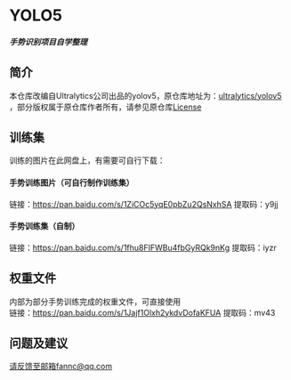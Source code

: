 # YOLO5
##### 手势识别项目自学整理

## 简介
本仓库改编自Ultralytics公司出品的yolov5，原仓库地址为：[ultralytics/yolov5](https://github.com/ultralytics/yolov5) ，部分版权属于原仓库作者所有，请参见原仓库[License](https://github.com/ultralytics/yolov5/blob/master/LICENSE)

## 训练集
训练的图片在此网盘上，有需要可自行下载：

#### 手势训练图片（可自行制作训练集）
链接：https://pan.baidu.com/s/1ZiCOc5yqE0pbZu2QsNxhSA 
提取码：y9jj

#### 手势训练集（自制）
链接：https://pan.baidu.com/s/1fhu8FIFWBu4fbGyRQk9nKg 
提取码：iyzr

## 权重文件
内部为部分手势训练完成的权重文件，可直接使用  
链接：https://pan.baidu.com/s/1Jajf1Olxh2ykdvDofaKFUA 
提取码：mv43

## 问题及建议
请反馈至邮箱fannc@qq.com
